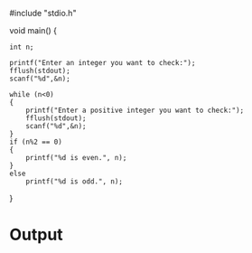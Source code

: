 #include "stdio.h"

void main()
{

	int n;

	printf("Enter an integer you want to check:");
	fflush(stdout);
	scanf("%d",&n);

	while (n<0)
	{
		printf("Enter a positive integer you want to check:");
		fflush(stdout);
		scanf("%d",&n);
	}
	if (n%2 == 0)
	{
		printf("%d is even.", n);
	}
	else
		printf("%d is odd.", n);


}



# Output






